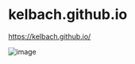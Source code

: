 # kelbach.github.io

https://kelbach.github.io/

![image](https://user-images.githubusercontent.com/87092340/132425864-dfbd9f96-8348-4415-b31b-0fcc64f05f3f.png)
